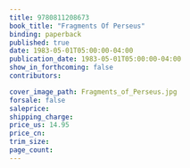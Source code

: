 ```yaml
---
title: 9780811208673
book_title: "Fragments Of Perseus"
binding: paperback
published: true
date: 1983-05-01T05:00:00-04:00
publication_date: 1983-05-01T05:00:00-04:00
show_in_forthcoming: false
contributors:

cover_image_path: Fragments_of_Perseus.jpg
forsale: false
saleprice:
shipping_charge:
price_us: 14.95
price_cn:
trim_size:
page_count:
---
```


